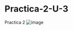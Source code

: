 # Practica-2-U-3
Practica 2
![image](https://github.com/JulioCesarTorresMorales/Practica-2-U-3/assets/149040136/40ec5d4c-0412-468a-9711-c44a62bf1d9b)
